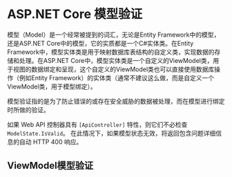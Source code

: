 # ASP.NET Core 模型验证

模型（Model）是一个经常被提到的词汇，无论是Entity Framework中的模型，还是ASP.NET Core中的模型，它的实质都是一个C#实体类。在Entity Framework中，模型实体类是用于映射数据库表结构的自定义类，实现数据的存储和处理。在ASP.NET Core中，模型实体类是一个自定义的ViewModel类，用于视图的数据绑定和呈现，这个自定义的ViewModel类也可以直接使用数据库操作（例如Entity Framework）的实体类（通常不建议这么做，而是自定义一个ViewModel类，用于模型绑定）。

模型验证指的是为了防止错误的或存在安全威胁的数据被处理，而在模型进行绑定时所做的验证。







如果 Web API 控制器具有 `[ApiController]` 特性，则它们不必检查 `ModelState.IsValid`。 在此情况下，如果模型状态无效，将返回包含问题详细信息的自动 HTTP 400 响应。

























## ViewModel模型验证



